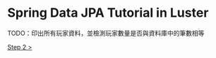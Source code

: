 Spring Data JPA Tutorial in Luster
=====

TODO：印出所有玩家資料，並檢測玩家數量是否與資料庫中的筆數相等  
  
[Step 2 >](https://github.com/shiningjason1989/SpringDataJpaTutorial/tree/Step2)
